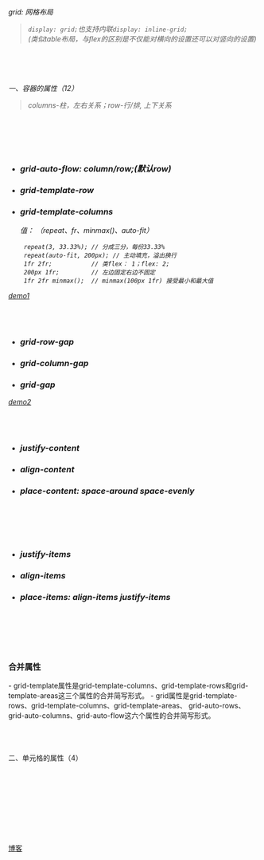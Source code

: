 ﻿<h6>

<br/><br/><br/>

grid: 网格布局

> ``display: grid;``也支持内联``display: inline-grid;`` <br/>  (类似table布局，与flex的区别是不仅能对横向的设置还可以对竖向的设置)
> 

<br/><br/><br/>

一、容器的属性（12）
> columns-柱，左右关系；row-行/排, 上下关系

<br/><br/><br/><br/>

 - <h3><strong>grid-auto-flow: column/row;(默认row)</strong></h3>
 - <h3><strong>grid-template-row</strong></h3>
 - <h3><strong>grid-template-columns</strong></h3>
   值： （repeat、fr、minmax()、auto-fit）

   ```
    repeat(3, 33.33%); // 分成三分，每份33.33%
    repeat(auto-fit, 200px); // 主动填充，溢出换行
    1fr 2fr;           // 类flex： 1；flex: 2;
    200px 1fr;         // 左边固定右边不固定
    1fr 2fr minmax();  // minmax(100px 1fr) 接受最小和最大值
   ```
[demo1](./demo/display-grid1.html)<br/><br/><br/><br/>

 - <h3><strong>grid-row-gap</strong></h3>
 - <h3><strong>grid-column-gap</strong></h3>
 - <h3><strong>grid-gap</strong></h3>

[demo2](./demo/display-grid2.html)<br/><br/><br/><br/>


 - <h3><strong>justify-content</strong></h3>
 - <h3><strong>align-content</strong></h3>
 - <h3><strong>place-content: space-around space-evenly</strong></h3>

<br/><br/><br/><br/>

- <h3><strong>justify-items</strong></h3>
- <h3><strong>align-items</strong></h3>
- <h3><strong>place-items: align-items justify-items</strong></h3>

<br/><br/><br/><br/>
<h3>合并属性</h3>
- grid-template属性是grid-template-columns、grid-template-rows和grid-template-areas这三个属性的合并简写形式。
- grid属性是grid-template-rows、grid-template-columns、grid-template-areas、 grid-auto-rows、grid-auto-columns、grid-auto-flow这六个属性的合并简写形式。


<br/><br/><br/>
二、单元格的属性（4）




<br/><br/><br/><br/>


<br/><br/><br/>


[博客](https://www.cnblogs.com/lgyong/p/13293059.html)
</h6>